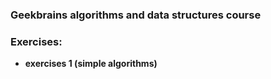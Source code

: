 ### Geekbrains algorithms and data structures course

### Exercises:
- **exercises 1 (simple algorithms)**
